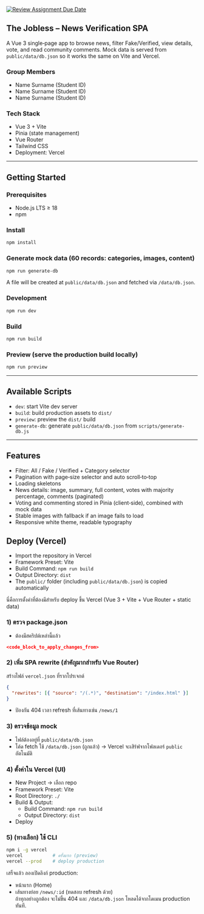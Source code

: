 [![Review Assignment Due Date](https://classroom.github.com/assets/deadline-readme-button-22041afd0340ce965d47ae6ef1cefeee28c7c493a6346c4f15d667ab976d596c.svg)](https://classroom.github.com/a/k6kO_4Go)


## The Jobless – News Verification SPA

A Vue 3 single‑page app to browse news, filter Fake/Verified, view details, vote, and read community comments. Mock data is served from `public/data/db.json` so it works the same on Vite and Vercel.

### Group Members
- Name Surname (Student ID)
- Name Surname (Student ID)
- Name Surname (Student ID)

### Tech Stack
- Vue 3 + Vite
- Pinia (state management)
- Vue Router
- Tailwind CSS
- Deployment: Vercel

---

## Getting Started

### Prerequisites
- Node.js LTS ≥ 18
- npm

### Install
```bash
npm install
```

### Generate mock data (60 records: categories, images, content)
```bash
npm run generate-db
```
A file will be created at `public/data/db.json` and fetched via `/data/db.json`.

### Development
```bash
npm run dev
```

### Build
```bash
npm run build
```

### Preview (serve the production build locally)
```bash
npm run preview
```

---

## Available Scripts
- `dev`: start Vite dev server
- `build`: build production assets to `dist/`
- `preview`: preview the `dist/` build
- `generate-db`: generate `public/data/db.json` from `scripts/generate-db.js`

---

## Features
- Filter: All / Fake / Verified + Category selector
- Pagination with page‑size selector and auto scroll‑to‑top
- Loading skeletons
- News details: image, summary, full content, votes with majority percentage, comments (paginated)
- Voting and commenting stored in Pinia (client‑side), combined with mock data
- Stable images with fallback if an image fails to load
- Responsive white theme, readable typography

## Deploy (Vercel)
- Import the repository in Vercel
- Framework Preset: Vite
- Build Command: `npm run build`
- Output Directory: `dist`
- The `public/` folder (including `public/data/db.json`) is copied automatically

นี่คือการตั้งค่าที่ต้องมีสำหรับ deploy ขึ้น Vercel (Vue 3 + Vite + Vue Router + static data)

### 1) ตรวจ package.json
- ต้องมีสคริปต์เหล่านี้แล้ว
```json
<code_block_to_apply_changes_from>
```

### 2) เพิ่ม SPA rewrite (สำคัญมากสำหรับ Vue Router)
สร้างไฟล์ `vercel.json` ที่รากโปรเจกต์
```json:thejobless/vercel.json
{
  "rewrites": [{ "source": "/(.*)", "destination": "/index.html" }]
}
```
- ป้องกัน 404 เวลา refresh ที่เส้นทางเช่น `/news/1`

### 3) ตรวจข้อมูล mock
- ไฟล์ต้องอยู่ที่ `public/data/db.json`
- โค้ด fetch ใช้ `/data/db.json` (ถูกแล้ว) → Vercel จะเสิร์ฟจากโฟลเดอร์ `public` อัตโนมัติ

### 4) ตั้งค่าใน Vercel (UI)
- New Project → เลือก repo
- Framework Preset: Vite
- Root Directory: `./`
- Build & Output:
  - Build Command: `npm run build`
  - Output Directory: `dist`
- Deploy

### 5) (ทางเลือก) ใช้ CLI
```bash
npm i -g vercel
vercel           # ครั้งแรก (preview)
vercel --prod    # deploy production
```

เสร็จแล้ว ลองเปิดลิงก์ production:
- หน้าแรก (Home)
- เส้นทางย่อย `/news/:id` (ทดสอบ refresh ด้วย)  
ถ้าทุกอย่างถูกต้อง จะไม่ขึ้น 404 และ `/data/db.json` โหลดได้จากโดเมน production ทันที.
